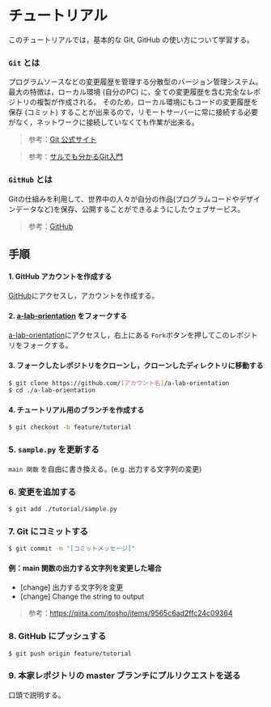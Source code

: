 # チュートリアル
このチュートリアルでは，基本的な Git, GitHub の使い方について学習する。

### `Git` とは
プログラムソースなどの変更履歴を管理する分散型のバージョン管理システム。
最大の特徴は，ローカル環境 (自分のPC) に，全ての変更履歴を含む完全なレポジトリの複製が作成される。
そのため，ローカル環境にもコードの変更履歴を保存 (コミット) することが出来るので，リモートサーバーに常に接続する必要がなく，ネットワークに接続していなくても作業が出来る。

> 参考：[Git 公式サイト](https://git-scm.com/)

> 参考：[サルでも分かるGit入門](http://www.backlog.jp/git-guide/)

### `GitHub` とは
Gitの仕組みを利用して、世界中の人々が自分の作品(プログラムコードやデザインデータなど)を保存、公開することができるようにしたウェブサービス。

> 参考：[GitHub](https://github.com/)


## 手順
#### 1. GitHub アカウントを作成する
[GitHub](https://github.com)にアクセスし，アカウントを作成する。

#### 2. [a-lab-orientation](https://github.com/scizorman/a-lab-orientation) をフォークする
[a-lab-orientation](https://github.com/scizorman/a-lab-orientation)にアクセスし，右上にある `Fork`ボタンを押してこのレポジトリをフォークする。

#### 3. フォークしたレポジトリをクローンし，クローンしたディレクトリに移動する
```bash
$ git clone https://github.com/[アカウント名]/a-lab-orientation
$ cd ./a-lab-orientation
```

#### 4. チュートリアル用のブランチを作成する
```bash
$ git checkout -b feature/tutorial
```

### 5. `sample.py` を更新する
`main 関数` を自由に書き換える。(e.g. 出力する文字列の変更)

### 6. 変更を追加する
```bash
$ git add ./tutorial/sample.py
```

### 7. Git にコミットする
```bash
$ git commit -m "[コミットメッセージ]"
```

#### 例：main 関数の出力する文字列を変更した場合
- [change] 出力する文字列を変更
- [change] Change the string to output

> 参考：https://qiita.com/itosho/items/9565c6ad2ffc24c09364

### 8. GitHub にプッシュする
```bash
$ git push origin feature/tutorial
```

### 9. 本家レポジトリの master ブランチにプルリクエストを送る
口頭で説明する。